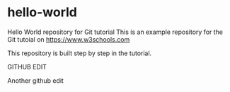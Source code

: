 # hello-world
Hello World repository for Git tutorial
This is an example repository for the Git tutoial on https://www.w3schools.com

This repository is built step by step in the tutorial.

GITHUB EDIT

Another github edit

